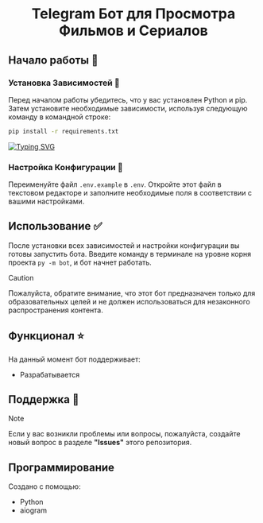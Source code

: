 <h1 align="center">Telegram Бот для Просмотра Фильмов и Сериалов</h1>

## Начало работы :mag_right:

### Установка Зависимостей :space_invader:

Перед началом работы убедитесь, что у вас установлен Python и pip. Затем установите необходимые зависимости, используя следующую команду в командной строке:

```bash
pip install -r requirements.txt
```

[![Typing SVG](https://readme-typing-svg.herokuapp.com?font=Fira+Code&weight=500&duration=2000&pause=100&color=F7F7F7&background=000000&random=false&width=435&lines=cd+myProject;pip+install+-r+requirements.txt)](https://git.io/typing-svg)

### Настройка Конфигурации :wrench:

Переименуйте файл ```.env.example``` в ```.env```. Откройте этот файл в текстовом редакторе и заполните необходимые поля в соответствии с вашими настройками.

## Использование :white_check_mark:

После установки всех зависимостей и настройки конфигурации вы готовы запустить бота. Введите команду в терминале на уровне корня проекта ```py -m bot```, и бот начнет работать.

> [!CAUTION]
> Пожалуйста, обратите внимание, что этот бот предназначен только для образовательных целей и не должен использоваться для незаконного распространения контента.

## Функционал :star:

На данный момент бот поддерживает:

- Разрабатывается

## Поддержка :pencil:
> [!NOTE]
> Если у вас возникли проблемы или вопросы, пожалуйста, создайте новый вопрос в разделе **"Issues"** этого репозитория.

## Программирование

Создано с помощью:

- Python
- aiogram